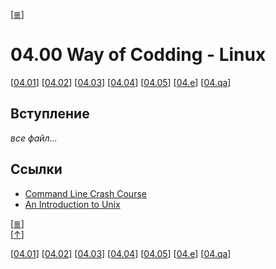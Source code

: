 <!--
File : 04.00.md

Created         : Wed 08 Jul 2015 05:45:55
Last Modified : Sun 07 Feb 2016 04:00:03
Maintainer     : sharlatan
-->

\[[≣](../../README_ru.md#Содержание "Содержание")\]
#  04.00 Way of Codding - Linux #
\[[04.01](./04.01.md "Установка GNU/Linux")\]
\[[04.02](./04.02.md "Терминал")\]
\[[04.03](./04.03.md "SSH")\]
\[[04.04](./04.04.md "tmux")\]
\[[04.05](./04.05.md "regex")\]
\[[04.e](./04.e.md "Задания")\]
\[[04.qa](./04.qa.md "Q & A")\]

## Вступление ##
_все файл..._


## Ссылки ##
*   [Command Line Crash Course](http://goo.gl/j6WDiR)
*   [An Introduction to Unix](http://www.oliverelliott.org/article/computing/tut_unix/)


\[[≣](../../README_ru.md#Содержание "Содержание")\]  
\[[↑](./04.00.md#0400-way-of-codding---linux "Вверх")\]

\[[04.01](./04.01.md "Установка GNU/Linux")\]
\[[04.02](./04.02.md "Терминал")\]
\[[04.03](./04.03.md "SSH")\]
\[[04.04](./04.04.md "tmux")\]
\[[04.05](./04.05.md "regex")\]
\[[04.e](./04.e.md "Задания")\]
\[[04.qa](./04.qa.md "Q & A")\]
